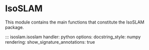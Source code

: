# IsoSLAM

This module contains the main functions that constitute the IsoSLAM package.

::: isoslam.isoslam
handler: python
options:
docstring_style:
numpy
rendering:
show_signature_annotations: true
